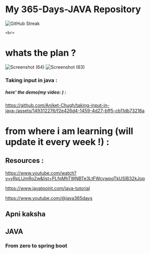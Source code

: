 
# My 365-Days-JAVA Repository

![GitHub Streak](https://github-readme-streak-stats.herokuapp.com/?user=Aniket-Chugh&theme=tokyonight)

    <br>
# whats the plan ? 
![Screenshot (64)](https://github.com/Aniket-Chugh/365-Days-JAVA/assets/149312276/a50559cb-037a-47fe-a355-03b1247f6706)
![Screenshot (63)](https://github.com/Aniket-Chugh/365-Days-JAVA/assets/149312276/c6af2978-c3ad-4c23-ae5c-6edc207e79af)

### Taking input in java :
##### here' the demo(my video: )  :

https://github.com/Aniket-Chugh/taking-input-in-java-/assets/149312276/f2e426d4-1459-4d27-bff5-cb11db73216a

# from where i am learning (will update it every week !) : 
## Resources :<br>

https://www.youtube.com/watch?v=yRpLlJmRo2w&list=PLfqMhTWNBTe3LtFWcvwpqTkUSlB32kJop <br>

https://www.javatpoint.com/java-tutorial<br>

https://www.youtube.com/@java365days <br>

## Apni kaksha 

## JAVA 
### From zero to spring boot

